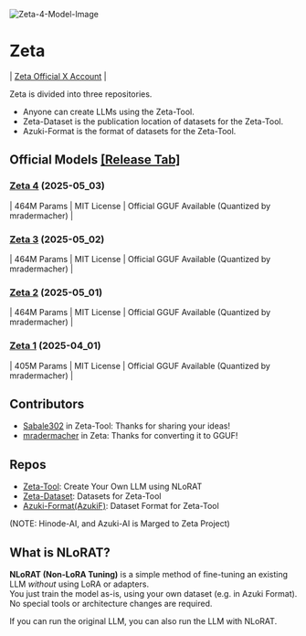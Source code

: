 ![Zeta-4-Model-Image](https://github.com/user-attachments/assets/b5ad513a-4dc2-4ae6-b69e-12a8651c8107)

# Zeta
| [Zeta Official X Account](https://x.com/Zeta_LLM/) |

Zeta is divided into three repositories.

- Anyone can create LLMs using the Zeta-Tool.
- Zeta-Dataset is the publication location of datasets for the Zeta-Tool.
- Azuki-Format is the format of datasets for the Zeta-Tool.

## Official Models [[Release Tab]](https://github.com/DiamondGotCat/Zeta/releases)

### [Zeta 4](https://github.com/DiamondGotCat/Zeta/releases/tag/zeta-4) (2025-05_03)
| 464M Params | MIT License | Official GGUF Available (Quantized by mradermacher) |

### [Zeta 3](https://github.com/DiamondGotCat/Zeta/releases/tag/zeta-3) (2025-05_02)
| 464M Params | MIT License | Official GGUF Available (Quantized by mradermacher) |

### [Zeta 2](https://github.com/DiamondGotCat/Zeta/releases/tag/zeta-2) (2025-05_01)
| 464M Params | MIT License | Official GGUF Available (Quantized by mradermacher) |

### [Zeta 1](https://github.com/DiamondGotCat/Zeta/releases/tag/zeta-1) (2025-04_01)
| 405M Params | MIT License | Official GGUF Available (Quantized by mradermacher) |

## Contributors
- [Sabale302](https://github.com/Sabale302) in Zeta-Tool: Thanks for sharing your ideas!
- [mradermacher](https://huggingface.co/mradermacher) in Zeta: Thanks for converting it to GGUF!

## Repos
- [Zeta-Tool](https://github.com/Zeta-LLM/Zeta-Tool): Create Your Own LLM using NLoRAT
- [Zeta-Dataset](https://github.com/Zeta-LLM/Zeta-Dataset/releases): Datasets for Zeta-Tool
- [Azuki-Format(AzukiF)](https://github.com/DiamondGotCat/Azuki-Format): Dataset Format for Zeta-Tool

(NOTE: Hinode-AI, and Azuki-AI is Marged to Zeta Project)

## What is NLoRAT?

**NLoRAT (Non-LoRA Tuning)** is a simple method of fine-tuning an existing LLM *without* using LoRA or adapters.  
You just train the model as-is, using your own dataset (e.g. in Azuki Format).  
No special tools or architecture changes are required.

If you can run the original LLM, you can also run the LLM with NLoRAT.

